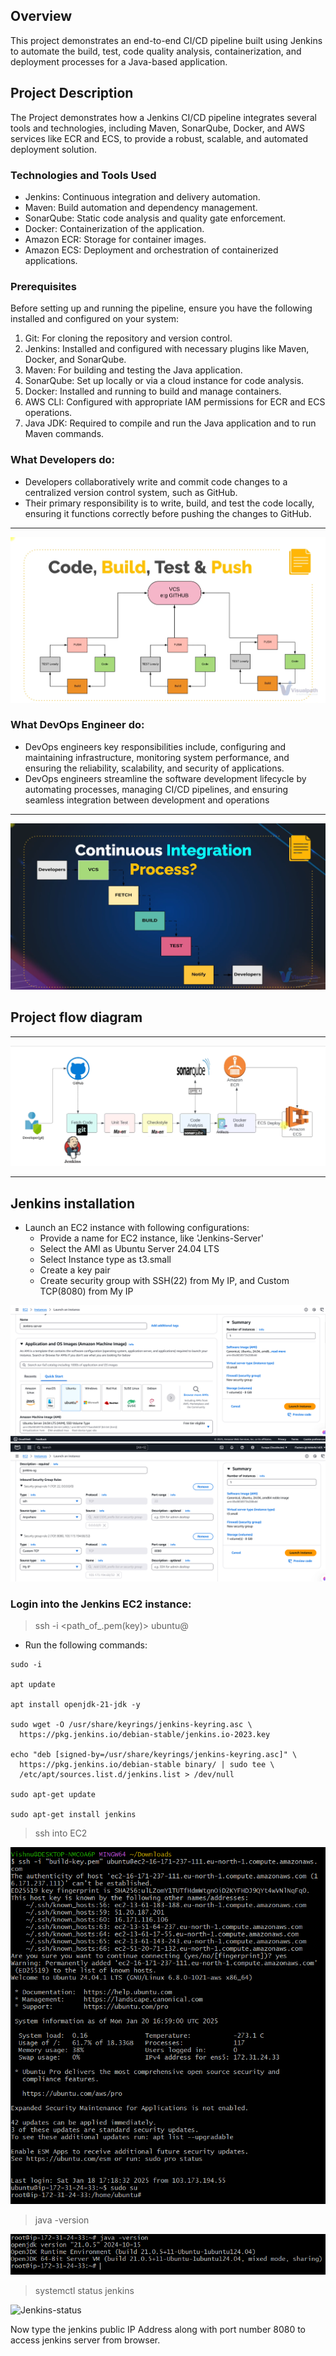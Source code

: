 ## Overview
This project demonstrates an end-to-end CI/CD pipeline built using Jenkins to automate the build, test, code quality analysis, containerization, and deployment processes for a Java-based application.

## Project Description
The Project demonstrates how a Jenkins CI/CD pipeline integrates several tools and technologies, including Maven, SonarQube, Docker, and AWS services like ECR and ECS, to provide a robust, scalable, and automated deployment solution.

### Technologies and Tools Used

- Jenkins: Continuous integration and delivery automation.
- Maven: Build automation and dependency management.
- SonarQube: Static code analysis and quality gate enforcement.
- Docker: Containerization of the application.
- Amazon ECR: Storage for container images.
- Amazon ECS: Deployment and orchestration of containerized applications.

### Prerequisites
Before setting up and running the pipeline, ensure you have the following installed and configured on your system:

1. Git: For cloning the repository and version control.
2. Jenkins: Installed and configured with necessary plugins like Maven, Docker, and SonarQube.
3. Maven: For building and testing the Java application.
4. SonarQube: Set up locally or via a cloud instance for code analysis.
5. Docker: Installed and running to build and manage containers.
6. AWS CLI: Configured with appropriate IAM permissions for ECR and ECS operations.
7. Java JDK: Required to compile and run the Java application and to run Maven commands.

### What Developers do:
- Developers collaboratively write and commit code changes to a centralized version control system, such as GitHub.
- Their primary responsibility is to write, build, and test the code locally, ensuring it functions correctly before pushing the changes to GitHub. 
---
 ![Project flow diagram](https://github.com/Kizhakkekkara-Vishnu-Vijayan/Jenkins-CI-CD-Pipeline/blob/master/Jenkins-SS-ALL/Developer.png)

### What DevOps Engineer do:
- DevOps engineers key responsibilities include, configuring and maintaining infrastructure, monitoring system performance, and ensuring the reliability, scalability, and security of applications.
- DevOps engineers streamline the software development lifecycle by automating processes, managing CI/CD pipelines, and ensuring seamless integration between development and operations
---
![Project flow diagram](https://github.com/Kizhakkekkara-Vishnu-Vijayan/Jenkins-CI-CD-Pipeline/blob/master/Jenkins-SS-ALL/DevOps.png)

## Project flow diagram
---
![Project flow diagram](https://github.com/Kizhakkekkara-Vishnu-Vijayan/Jenkins-CI-CD-Pipeline/blob/master/Jenkins-SS-ALL/Flow-diagram.png)
 

---
## Jenkins installation
- Launch an EC2 instance with following configurations:  
  - Provide a name for EC2 instance, like 'Jenkins-Server' 
  - Select the AMI as Ubuntu Server 24.04 LTS
  - Select Instance type as t3.small
  - Create a key pair
  - Create security group with SSH(22) from My IP, and Custom TCP(8080) from My IP

![Jenkins-Install-1](https://github.com/Kizhakkekkara-Vishnu-Vijayan/Jenkins-CI-CD-Pipeline/blob/master/Jenkins-SS-ALL/Jenkins-Install-1.png)
![Jenkins-Install-2](https://github.com/Kizhakkekkara-Vishnu-Vijayan/Jenkins-CI-CD-Pipeline/blob/master/Jenkins-SS-ALL/Jenkins-Install-2.png)

### Login into the Jenkins EC2 instance:
> ssh -i <path_of_.pem(key)> ubuntu@<public-IP>

- Run the following commands:
```
sudo -i

apt update

apt install openjdk-21-jdk -y

sudo wget -O /usr/share/keyrings/jenkins-keyring.asc \
  https://pkg.jenkins.io/debian-stable/jenkins.io-2023.key

echo "deb [signed-by=/usr/share/keyrings/jenkins-keyring.asc]" \
  https://pkg.jenkins.io/debian-stable binary/ | sudo tee \
  /etc/apt/sources.list.d/jenkins.list > /dev/null

sudo apt-get update

sudo apt-get install jenkins
```
> ssh into EC2

![ssh-jenkins](https://github.com/Kizhakkekkara-Vishnu-Vijayan/Jenkins-CI-CD-Pipeline/blob/master/Jenkins-SS-ALL/ssh-jenkins.png)
> java -version

![java-version](https://github.com/Kizhakkekkara-Vishnu-Vijayan/Jenkins-CI-CD-Pipeline/blob/master/Jenkins-SS-ALL/java-version.png)
> systemctl status jenkins

![Jenkins-status](https://github.com/Kizhakkekkara-Vishnu-Vijayan/Jenkins-CI-CD-Pipeline/blob/master/Jenkins-SS-ALL/Jenkins-statu.png)

Now type the jenkins public IP Address along with port number 8080 to access jenkins server from browser.

